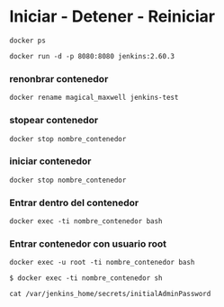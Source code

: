 # Iniciar - Detener - Reiniciar
```
docker ps 
```
```
docker run -d -p 8080:8080 jenkins:2.60.3
```

### renonbrar contenedor
```
docker rename magical_maxwell jenkins-test
```

### stopear contenedor
```
docker stop nombre_contenedor
```

### iniciar contenedor
```
docker stop nombre_contenedor
```
### Entrar dentro del contenedor
```
docker exec -ti nombre_contenedor bash 
```
### Entrar contenedor con usuario root
```
docker exec -u root -ti nombre_contenedor bash 
```
```
$ docker exec -ti nombre_contenedor sh

cat /var/jenkins_home/secrets/initialAdminPassword
```
